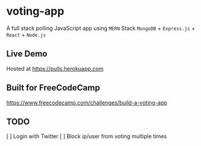 # voting-app
A full stack polling JavaScript app using `MERN` Stack `MongoDB` + `Express.js` + `React` + `Node.js`

## Live Demo
Hosted at https://pulls.herokuapp.com

## Built for FreeCodeCamp
https://www.freecodecamp.com/challenges/build-a-voting-app

## TODO
[ ] Login with Twitter
[ ] Block ip/user from voting multiple times
